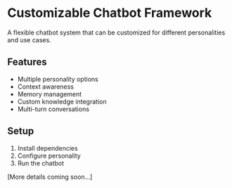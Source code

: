 # Customizable Chatbot Framework

A flexible chatbot system that can be customized for different personalities and use cases.

## Features

- Multiple personality options
- Context awareness
- Memory management
- Custom knowledge integration
- Multi-turn conversations

## Setup

1. Install dependencies
2. Configure personality
3. Run the chatbot

[More details coming soon...]